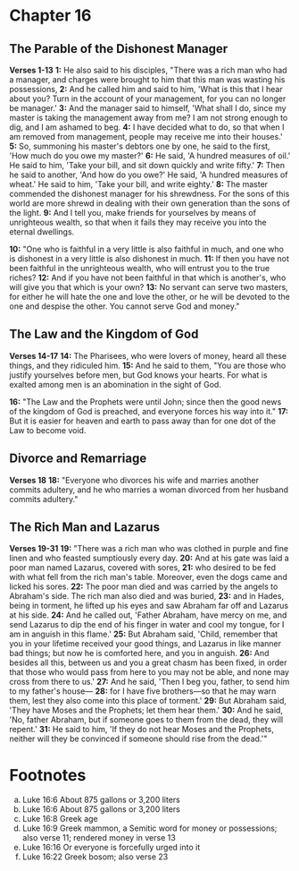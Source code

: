 # Chapter 16
## The Parable of the Dishonest Manager
**Verses 1-13**
**1:** He also said to his disciples, "There was a rich man who had a manager, and charges were brought to him that this man was wasting his possessions, 
**2:** And he called him and said to him, 'What is this that I hear about you? Turn in the account of your management, for you can no longer be manager.'
**3:** And the manager said to himself, 'What shall I do, since my master is taking the management away from me? I am not strong enough to dig, and I am ashamed to beg.
**4:** I have decided what to do, so that when I am removed from management, people may receive me into their houses.'
**5:** So, summoning his master's debtors one by one, he said to the first, 'How much do you owe my master?'
**6:** He said, 'A hundred measures of oil.' He said to him, 'Take your bill, and sit down quickly and write fifty.'
**7:**  Then he said to another, 'And how do you owe?' He said, 'A hundred measures of wheat.' He said to him, 'Take your bill, and write eighty.'
**8:** The master commended the dishonest manager for his shrewdness. For the sons of this world are more shrewd in dealing with their own generation than the sons of the light.
**9:** And I tell you, make friends for yourselves by means of unrighteous wealth, so that when it fails they may receive you into the eternal dwellings.

**10:** "One who is faithful in a very little is also faithful in much, and one who is dishonest in a very little is also dishonest in much.
**11:** If then you have not been faithful in the unrighteous wealth, who will entrust you to the true riches?
**12:** And if you have not been faithful in that which is another's, who will give you that which is your own?
**13:** No servant can serve two masters, for either he will hate the one and love the other, or he will be devoted to the one and despise the other. You cannot serve God and money."

## The Law and the Kingdom of God
**Verses 14-17**
**14:** The Pharisees, who were lovers of money, heard all these things, and they ridiculed him.
**15:** And he said to them, "You are those who justify yourselves before men, but God knows your hearts. For what is exalted among men is an abomination in the sight of God.

**16:** "The Law and the Prophets were until John; since then the good news of the kingdom of God is preached, and everyone forces his way into it."
**17:** But it is easier for heaven and earth to pass away than for one dot of the Law to become void.

## Divorce and Remarriage
**Verses 18**
**18:** "Everyone who divorces his wife and marries another commits adultery, and he who marries a woman divorced from her husband commits adultery."

## The Rich Man and Lazarus
**Verses 19-31**
**19:** "There was a rich man who was clothed in purple and fine linen and who feasted sumptiously every day.
**20:** And at his gate was laid a poor man named Lazarus, covered with sores,
**21:** who desired to be fed with what fell from the rich man's table. Moreover, even the dogs came and licked his sores.
**22:** The poor man died and was carried by the angels to Abraham's side. The rich man also died and was buried,
**23:** and in Hades, being in torment, he lifted up his eyes and saw Abraham far off and Lazarus at his side.
**24:** And he called out, 'Father Abraham, have mercy on me, and send Lazarus to dip the end of his finger in water and cool my tongue, for I am in anguish in this flame.'
**25:** But Abraham said, 'Child, remember that you in your lifetime received your good things, and Lazarus in like manner bad things; but now he is comforted here, and you in anguish.
**26:** And besides all this, between us and you a great chasm has been fixed, in order that those who would pass from here to you may not be able, and none may cross from there to us.'
**27:** And he said, 'Then I beg you, father, to send him to my father's house—
**28:** for I have five brothers—so that he may warn them, lest they also come into this place of torment.'
**29:** But Abraham said, 'They have Moses and the Prophets; let them hear them.'
**30:** And he said, 'No, father Abraham, but if someone goes to them from the dead, they will repent.'
**31:** He said to him, 'If they do not hear Moses and the Prophets, neither will they be convinced if someone should rise from the dead.'"

# Footnotes
<ol type='a'>
	<li>Luke 16:6 About 875 gallons or 3,200 liters</li>
	<li>Luke 16:6 About 875 gallons or 3,200 liters</li>
	<li>Luke 16:8 Greek age</li>
	<li>Luke 16:9 Greek mammon, a Semitic word for money or possessions; also verse 11; rendered money in verse 13</li>
	<li>Luke 16:16 Or everyone is forcefully urged into it</li>
	<li>Luke 16:22 Greek bosom; also verse 23</li>
</ol>
